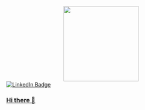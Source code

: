 <div id="header" align="center">
  <img
    src="https://media.giphy.com/media/v1.Y2lkPTc5MGI3NjExYWh3dzh2dzNhMHVxanl5dWZqd2J4YzBzbmxsODhyaTh3NThmOHE0byZlcD12MV9pbnRlcm5hbF9naWZfYnlfaWQmY3Q9Zw/HzPtbOKyBoBFsK4hyc/giphy.gif" 
    width="200">
</div>

<div id="badges">
  <a href="https://www.linkedin.com/in/bruna-moura-bracarense-guimaraes-0b46b8120/">
  <img src="https://img.shields.io/badge/LinkedIn-blue?style=for-the-badge&logo=linkedin&logoColor=white" alt="LinkedIn Badge"/>
</div>

### Hi there 👋              

<!--
**BBGMoura/BBGMoura** is a ✨ _special_ ✨ repository because its `README.md` (this file) appears on your GitHub profile.

Here are some ideas to get you started:

- 🔭 I’m currently working on ...
- 🌱 I’m currently learning ...
- 👯 I’m looking to collaborate on ...
- 🤔 I’m looking for help with ...
- 💬 Ask me about ...
- 📫 How to reach me: ...
- 😄 Pronouns: ...
- ⚡ Fun fact: ...
-->

